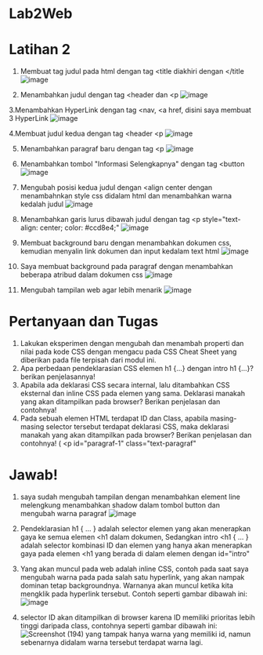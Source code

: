 # Lab2Web
# Latihan 2
1. Membuat tag judul pada html dengan tag <title diakhiri dengan </title
![image](https://github.com/user-attachments/assets/70825bd7-cc4f-4762-b10e-328183ab9f9f)

2. Menambahkan judul dengan tag <header dan <p
![image](https://github.com/user-attachments/assets/c30f9298-a850-4592-bdbe-8f4623c6340b)

3.Menambahkan HyperLink dengan tag <nav, <a href, disini saya membuat 3 HyperLink
![image](https://github.com/user-attachments/assets/59bb2cf7-b64c-42e2-a6f5-f74054034ebe)

4.Membuat judul kedua dengan tag <header <p
![image](https://github.com/user-attachments/assets/2e945038-59bf-4881-87f7-155f7d35c1ec)

5. Menambahkan paragraf baru dengan tag <p
![image](https://github.com/user-attachments/assets/fb2b2462-dc83-4dcb-801f-287c6900b115)

6. Menambahkan tombol "Informasi Selengkapnya" dengan tag <button
![image](https://github.com/user-attachments/assets/45601b51-7991-4e43-a987-fdb9141336ec)

7. Mengubah posisi kedua judul dengan <align center dengan menambahnkan style css didalam html dan menambahkan warna kedalah judul
![image](https://github.com/user-attachments/assets/1107bd9e-d3c2-44b4-ab82-6279aaf0bfae)

8. Menambahkan garis lurus dibawah judul dengan tag <p style="text-align: center; color: #ccd8e4;"
![image](https://github.com/user-attachments/assets/a2f3edc7-576a-434b-82db-647f6a378c94)

9. Membuat background baru dengan menambahkan dokumen css, kemudian menyalin link dokumen dan input kedalam text html
   ![image](https://github.com/user-attachments/assets/f0f4f5b3-2538-4650-912a-3ec98cd71fc2)

10. Saya membuat background pada paragraf dengan menambahkan beberapa atribud dalam dokumen css
![image](https://github.com/user-attachments/assets/4eb224cf-814b-41d3-a263-2ec7c9f9d3a9)

11. Mengubah tampilan web agar lebih menarik 
![image](https://github.com/user-attachments/assets/0a33ba60-b0a5-4821-b303-dea5ca9f1931)

# Pertanyaan dan Tugas
1. Lakukan eksperimen dengan mengubah dan menambah properti dan nilai pada kode CSS dengan mengacu pada CSS Cheat Sheet yang diberikan pada file terpisah dari modul ini.
2. Apa perbedaan pendeklarasian CSS elemen h1 {...} dengan intro h1 {...}? berikan penjelasannya!
3. Apabila ada deklarasi CSS secara internal, lalu ditambahkan CSS eksternal dan inline CSS pada elemen yang sama. Deklarasi manakah yang akan ditampilkan pada browser? Berikan penjelasan dan contohnya!
4. Pada sebuah elemen HTML terdapat ID dan Class, apabila masing-masing selector tersebut terdapat deklarasi CSS, maka deklarasi manakah yang akan ditampilkan pada browser? Berikan penjelasan dan contohnya! ( <p id="paragraf-1" class="text-paragraf"

# Jawab!
1. saya sudah mengubah tampilan dengan menambahkan element line melengkung menambahkan shadow dalam tombol button dan mengubah warna paragraf
![image](https://github.com/user-attachments/assets/bf8f8058-bcff-4745-b62c-0c9ba96f8f8c)

2. Pendeklarasian h1 { ... } adalah selector elemen yang akan menerapkan gaya ke semua elemen <h1 dalam dokumen, Sedangkan intro <h1 { ... } adalah selector kombinasi ID dan elemen yang hanya akan menerapkan gaya pada elemen <h1 yang berada di dalam elemen dengan id="intro"

3. Yang akan muncul pada web adalah inline CSS, contoh pada saat saya mengubah warna pada pada salah satu hyperlink, yang akan nampak dominan tetap backgroundnya. Warnanya akan muncul ketika kita mengklik pada hyperlink tersebut. Contoh seperti gambar dibawah ini:
![image](https://github.com/user-attachments/assets/a3679214-ed42-46fb-9068-b4477de7a486)

4. selector ID akan ditampilkan di browser karena ID memiliki prioritas lebih tinggi daripada class, contohnya seperti gambar dibawah ini:
![Screenshot (194)](https://github.com/user-attachments/assets/7ed3785d-1af6-4bb9-b879-0573386cf98f)
yang tampak hanya warna yang memiliki id, namun sebenarnya didalam warna tersebut terdapat warna lagi.

  




